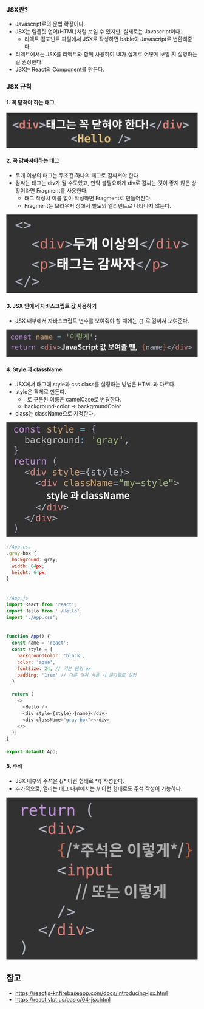 ### JSX란? 

- Javascript로의 문법 확장이다.
- JSX는 템플릿 언어(HTML)처럼 보일 수 있지만, 실제로는 Javascript이다.
  - 리액트 컴포넌트 파일에서 JSX로 작성하면 bable이 Javascript로 변환해준다.
- 리액트에서는 JSX를 리액트와 함께 사용하여 UI가 실제로 어떻게 보일 지 설명하는 걸 권장한다.
- JSX는 React의 Component를 만든다.

### JSX 규칙

#### 1. 꼭 닫혀야 하는 태그

![Alt JSX 규칙](./img/jsx1.png)

#### 2. 꼭 감싸져야하는 태그

- 두개 이상의 태그는 무조건 하나의 태그로 감싸져야 한다.
- 감싸는 태그는 div가 될 수도있고, 만약 불필요하게 div로 감싸는 것이 좋지 않은 상황이라면 Fragment를 사용한다.
  - 태그 작성시 이름 없이 작성하면 Fragment로 만들어진다.
  - Fragment는 브라우저 상에서 별도의 엘리먼트로 나타나지 않는다.

![Alt JSX 규칙](./img/jsx2.png)

#### 3. JSX 안에서 자바스크립트 값 사용하기

- JSX 내부에서 자바스크립트 변수를 보여줘야 할 때에는 `{}` 로 감싸서 보여준다.

![Alt JSX 규칙](./img/jsx3.png)

#### 4. Style 과 className

- JSX에서 태그에 style과 css class를 설정하는 방법은 HTML과 다르다.
- style은 객체로 만든다.
  - `-`로 구분된 이름은 camelCase로 변경한다.
  - background-color -> backgroundColor
- class는 className으로 지정한다.

![Alt JSX 규칙](./img/jsx4.png)


```js
//App.css
.gray-box {
  background: gray;
  width: 64px;
  height: 64px;
}


//App.js
import React from 'react';
import Hello from './Hello';
import './App.css';


function App() {
  const name = 'react';
  const style = {
    backgroundColor: 'black',
    color: 'aqua',
    fontSize: 24, // 기본 단위 px
    padding: '1rem' // 다른 단위 사용 시 문자열로 설정
  }

  return (
    <>
      <Hello />
      <div style={style}>{name}</div>
      <div className="gray-box"></div>
    </>
  );
}

export default App;
```

#### 5. 주석

- JSX 내부의 주석은 {/* 이런 형태로 */} 작성한다.
- 추가적으로, 열리는 태그 내부에서는 // 이런 형태로도 주석 작성이 가능하다.


![Alt JSX 규칙](./img/jsx5.png)



## 참고

- https://reactjs-kr.firebaseapp.com/docs/introducing-jsx.html
- https://react.vlpt.us/basic/04-jsx.html